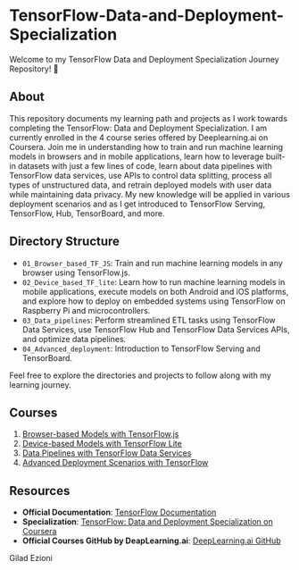 # TensorFlow-Data-and-Deployment-Specialization

Welcome to my TensorFlow Data and Deployment Specialization Journey Repository! 🚀

## About

This repository documents my learning path and projects as I work towards completing the TensorFlow: Data and Deployment Specialization. 
I am currently enrolled in the 4 course series offered by Deeplearning.ai on Coursera. 
Join me in understanding how to train and run machine learning models in browsers and in mobile applications, learn how to leverage built-in datasets with just a few lines of code, learn about data pipelines with TensorFlow data services, use APIs to control data splitting, process all types of unstructured data, and retrain deployed models with user data while maintaining data privacy. My new knowledge will be applied in various deployment scenarios and as I get introduced to TensorFlow Serving, TensorFlow, Hub, TensorBoard, and more. 


## Directory Structure

- `01_Browser_based_TF_JS`: Train and run machine learning models in any browser using TensorFlow.js.
- `02_Device_based_TF_lite`: Learn how to run machine learning models in mobile applications, execute models on both Android and iOS platforms, and explore how to deploy on embedded systems using TensorFlow on Raspberry Pi and microcontrollers.
- `03_Data_pipelines`: Perform streamlined ETL tasks using TensorFlow Data Services, use TensorFlow Hub and TensorFlow Data Services APIs, and optimize data pipelines.
- `04_Advanced_deployment`: Introduction to TensorFlow Serving and TensorBoard.

Feel free to explore the directories and projects to follow along with my learning journey.

## Courses

1. [Browser-based Models with TensorFlow.js](https://www.coursera.org/learn/browser-based-models-tensorflow)
2. [Device-based Models with TensorFlow Lite](https://www.coursera.org/learn/device-based-models-tensorflow)
3. [Data Pipelines with TensorFlow Data Services](https://www.coursera.org/learn/data-pipelines-tensorflow)
4. [Advanced Deployment Scenarios with TensorFlow](https://www.coursera.org/learn/advanced-deployment-scenarios-tensorflow)

## Resources

- **Official Documentation**: [TensorFlow Documentation](https://www.tensorflow.org/)
- **Specialization**: [TensorFlow: Data and Deployment Specialization on Coursera](https://www.coursera.org/specializations/tensorflow-data-and-deployment)
- **Official Courses GitHub by DeapLearning.ai**: [DeepLearning.ai GitHub](https://github.com/https-deeplearning-ai/tensorflow-2-public)



Gilad Ezioni

